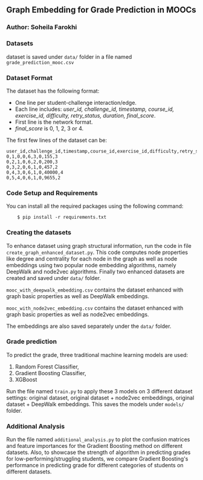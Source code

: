 ## Graph Embedding for Grade Prediction in MOOCs

### Author: Soheila Farokhi


### Datasets
dataset is saved under `data/` folder in a file named
`grade_prediction_mooc.csv`




### Dataset Format

The dataset has the following format:
- One line per student-challenge interaction/edge.
- Each line includes: *user_id, challenge_id, timestamp, course_id, exercise_id, difficulty, retry_status, duration, final_score*.
- First line is the network format.
- *final_score* is 0, 1, 2, 3 or 4.


The first few lines of the dataset can be:
```
user_id,challenge_id,timestamp,course_id,exercise_id,difficulty,retry_status,duration,final_score
0,1,0,0,6,3,0,155,3
0,2,1,0,6,2,0,200,3
0,3,2,0,6,1,0,457,2    
0,4,3,0,6,1,0,40000,4 
0,5,4,0,6,1,0,9655,2
```
### Code Setup and Requirements
You can install all the required packages using the following command:
```
    $ pip install -r requirements.txt
```
### Creating the datasets

To enhance dataset using graph structural information, run the code in file `create_graph_enhanced_dataset.py`. This code computes node properties like degree and centrality for each node in the graph as well as node embeddings using two popular node embedding algorithms, namely DeepWalk and node2vec algorithms. Finally two enhanced datasets are created and saved under `data/` folder.

`mooc_with_deepwalk_embedding.csv` contains the dataset enhanced with graph basic properties as well as DeepWalk embeddings. 

`mooc_with_node2vec_embedding.csv` contains the dataset enhanced with graph basic properties as well as node2vec embeddings.

The embeddings are also saved separately under the `data/` folder.

### Grade prediction

To predict the grade, three traditional machine learning models are used:

1. Random Forest Classifier,
2. Gradient Boosting Classifier,
3. XGBoost

Run the file named `train.py` to apply these 3 models on 3 different dataset settings: original dataset, original dataset + node2vec embeddings, original dataset + DeepWalk embeddings. This saves the models under `models/` folder.

### Additional Analysis

Run the file named `additional_analysis.py` to plot the confusion matrices and feature importances for the Gradient Boosting method on different datasets. Also, to showcase the strength of algorithm in predicting grades for low-performing/struggling students, we compare Gradient Boosting's performance in predicting grade for different categories of students on different datasets.  